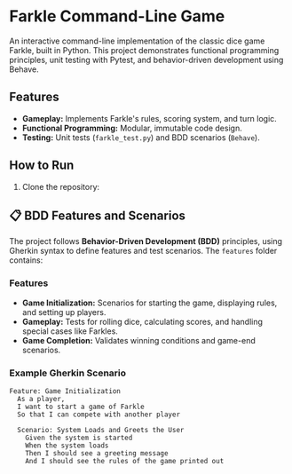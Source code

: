# Farkle Command-Line Game

An interactive command-line implementation of the classic dice game Farkle, built in Python. This project demonstrates functional programming principles, unit testing with Pytest, and behavior-driven development using Behave.

## Features
- **Gameplay:** Implements Farkle's rules, scoring system, and turn logic.
- **Functional Programming:** Modular, immutable code design.
- **Testing:** Unit tests (`farkle_test.py`) and BDD scenarios (`Behave`).

## How to Run
1. Clone the repository:

## 📋 BDD Features and Scenarios

The project follows **Behavior-Driven Development (BDD)** principles, using Gherkin syntax to define features and test scenarios. The `features` folder contains:

### Features
- **Game Initialization:** Scenarios for starting the game, displaying rules, and setting up players.
- **Gameplay:** Tests for rolling dice, calculating scores, and handling special cases like Farkles.
- **Game Completion:** Validates winning conditions and game-end scenarios.

### Example Gherkin Scenario
```gherkin
Feature: Game Initialization
  As a player,
  I want to start a game of Farkle
  So that I can compete with another player

  Scenario: System Loads and Greets the User
    Given the system is started
    When the system loads
    Then I should see a greeting message
    And I should see the rules of the game printed out
